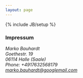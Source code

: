 ```yaml
---
layout: page
---
```

{% include JB/setup %}

### Impressum

<address>
  Marko Bauhardt<br>
  Goethestr. 19<br>
  06114 Halle (Saale)<br>
  Phone: +4917632568179<br>
  <a href="mailto:#">marko.bauhardt@googlemail.com</a>
</address>